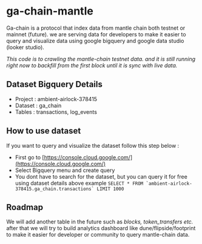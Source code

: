 # ga-chain-mantle

Ga-chain is a protocol that index data from mantle chain both testnet or mainnet (future). 
we are serving data for developers to make it easier to query and visualize data using google bigquery and google data studio (looker studio).

<em>This code is to crawling the mantle-chain testnet data. and it is still running right now to backfill from the first block until it is sync with live data.</em>

## Dataset Bigquery Details

- Project : ambient-airlock-378415
- Dataset : ga_chain
- Tables : transactions, log_events

## How to use dataset

If you want to query and visualize the dataset follow this step below :
- First go to [https://console.cloud.google.com/](https://console.cloud.google.com/)
- Select Bigquery menu and create query
- You dont have to search for the dataset, but you can query it for free using dataset details above example ``SELECT * FROM `ambient-airlock-378415.ga_chain.transactions` LIMIT 1000``

## Roadmap

We will add another table in the future such as <em>blocks, token_transfers etc.</em> after that we will try to build analytics dashboard like dune/flipside/footprint to make it easier for developer or community to query mantle-chain data.
